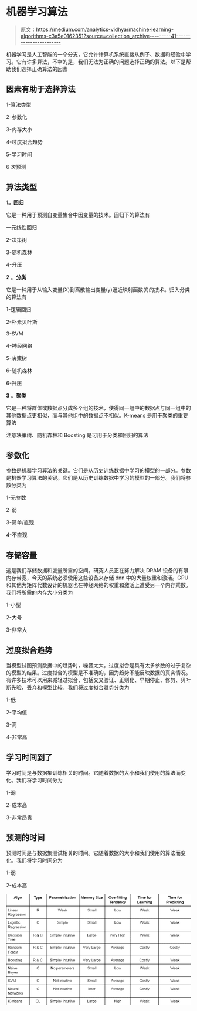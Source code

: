 # 机器学习算法

> 原文：<https://medium.com/analytics-vidhya/machine-learning-algorithms-c3a5e0162351?source=collection_archive---------41----------------------->

机器学习是人工智能的一个分支，它允许计算机系统直接从例子、数据和经验中学习。它有许多算法，不幸的是，我们无法为正确的问题选择正确的算法。以下是帮助我们选择正确算法的因素

## 因素有助于选择算法

1-算法类型

2-参数化

3-内存大小

4-过度拟合趋势

5-学习时间

6 次预测

## 算法类型

**1。回归**

它是一种用于预测自变量集合中因变量的技术。回归下的算法有

一元线性回归

2-决策树

3-随机森林

4-升压

**2** 。**分类**

它是一种用于从输入变量(X)到离散输出变量(y)逼近映射函数(f)的技术。归入分类的算法有

1-逻辑回归

2-朴素贝叶斯

3-SVM

4-神经网络

5-决策树

6-随机森林

6-升压

**3** 。**聚类**

它是一种将群体或数据点分成多个组的技术，使得同一组中的数据点与同一组中的其他数据点更相似，而与其他组中的数据点不相似。K-means 是用于聚类的重要算法

注意决策树、随机森林和 Boosting 是可用于分类和回归的算法

## 参数化

参数是机器学习算法的关键。它们是从历史训练数据中学习的模型的一部分。参数是机器学习算法的关键。它们是从历史训练数据中学习的模型的一部分。我们将参数分类为

1-无参数

2-弱

3-简单/直观

4-不直观

## 存储容量

这是我们存储数据和变量所需的空间。研究人员正在努力解决 DRAM 设备的有限内存带宽，今天的系统必须使用这些设备来存储 dnn 中的大量权重和激活。GPU 和其他为矩阵代数设计的机器也在神经网络的权重和激活上遭受另一个内存乘数。我们将所需的内存大小分类为

1-小型

2-大号

3-非常大

## 过度拟合趋势

当模型试图预测数据中的趋势时，噪音太大。过度拟合是具有太多参数的过于复杂的模型的结果。过度拟合的模型是不准确的，因为趋势不能反映数据的真实情况。有许多技术可以用来减轻过拟合，包括交叉验证、正则化、早期停止、修剪、贝叶斯先验、丢弃和模型比较。我们将过度拟合趋势分类为

1-低

2-平均值

3-高

4-非常高

## 学习时间到了

学习时间是与数据集训练相关的时间。它随着数据的大小和我们使用的算法而变化。我们将学习时间分为

1-弱

2-成本高

3-非常昂贵

## 预测的时间

预测时间是与数据集测试相关的时间。它随着数据的大小和我们使用的算法而变化。我们将学习时间分为

1-弱

2-成本高

![](img/c64452ebd2974224269a744db6a5bcc1.png)